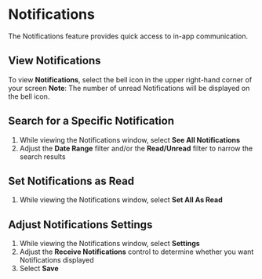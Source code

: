# Notifications

The Notifications feature provides quick access to in-app communication.

## View Notifications
To view **Notifications**, select the bell icon in the upper right-hand corner of your screen
**Note**: The number of unread Notifications will be displayed on the bell icon.

## Search for a Specific Notification
1. While viewing the Notifications window, select **See All Notifications**
2. Adjust the **Date Range** filter and/or the **Read/Unread** filter to narrow the search results

## Set Notifications as Read
1. While viewing the Notifications window, select **Set All As Read**

## Adjust Notifications Settings
1. While viewing the Notifications window, select **Settings**
2. Adjust the **Receive Notifications** control to determine whether you want Notifications displayed
3. Select **Save**
